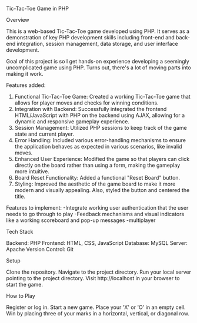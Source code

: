 Tic-Tac-Toe Game in PHP

Overview

This is a web-based Tic-Tac-Toe game developed using PHP. It serves as a demonstration of key PHP development skills including front-end and back-end integration, session management, data storage, and user interface development.

Goal of this project is so I get hands-on experience developing a seemingly uncomplicated game using PHP. Turns out, there's a lot of moving parts into making it work.

Features added:

1. Functional Tic-Tac-Toe Game: Created a working Tic-Tac-Toe game that allows for player moves and checks for winning conditions.
2. Integration with Backend: Successfully integrated the frontend HTML/JavaScript with PHP on the backend using AJAX, allowing for a dynamic and responsive gameplay experience.
3. Session Management: Utilized PHP sessions to keep track of the game state and current player.
4. Error Handling: Included various error-handling mechanisms to ensure the application behaves as expected in various scenarios, like invalid moves.
5. Enhanced User Experience: Modified the game so that players can click directly on the board rather than using a form, making the gameplay more intuitive.
6. Board Reset Functionality: Added a functional "Reset Board" button.
7. Styling: Improved the aesthetic of the game board to make it more modern and visually appealing. Also, styled the button and centered the title.

Features to implement:
-Integrate working user authentication that the user needs to go through to play
-Feedback mechanisms and visual indicators like a working scoreboard and pop-up messages
-multiplayer


Tech Stack

Backend: PHP
Frontend: HTML, CSS, JavaScript
Database: MySQL
Server: Apache
Version Control: Git

Setup

Clone the repository.
Navigate to the project directory.
Run your local server pointing to the project directory.
Visit http://localhost in your browser to start the game.

How to Play

Register or log in.
Start a new game.
Place your 'X' or 'O' in an empty cell.
Win by placing three of your marks in a horizontal, vertical, or diagonal row. 
